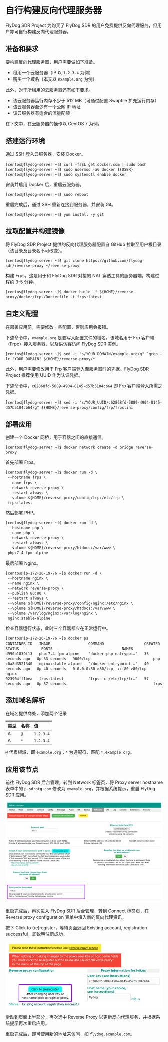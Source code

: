 # 自行构建反向代理服务器

FlyDog SDR Project 为购买了 FlyDog SDR 的用户免费提供反向代理服务，但用户亦可自行构建反向代理服务器。

## 准备和要求

要构建反向代理服务器，用户需要做如下准备。

 - 租用一个云服务器（IP 以 `1.2.3.4` 为例）
 - 购买一个域名（本文以 `example.org` 为例）

此外，对于所租用的云服务器还有如下要求。

 - 该云服务器运行内存不少于 512 MB（可通过配置 Swapfile 扩充运行内存）
 - 该云服务器至少有一个公网 IP 地址
 - 该云服务器有适合的流量配额

在下文中，在云服务器的操作以 CentOS 7 为例。

## 搭建运行环境

通过 SSH 登入云服务器，安装 Docker。

```
[centos@flydog-server ~]$ curl -fsSL get.docker.com | sudo bash
[centos@flydog-server ~]$ sudo usermod -aG docker ${USER}
[centos@flydog-server ~]$ sudo systemctl enable docker
```

安装并启用 Docker 后，重启云服务器。

```
[centos@flydog-server ~]$ sudo reboot
```

重启完成后，通过 SSH 重新连接到服务器，并安装 Git。

```
[centos@flydog-server ~]$ yum install -y git
```

## 拉取配置并构建镜像

将 FlyDog SDR Project 提供的反向代理服务器配置自 GitHub 拉取至用户根目录（该目录及目录名不可改变）。

```
[centos@flydog-server ~]$ git clone https://github.com/flydog-sdr/reverse-proxy ~/reverse-proxy
```

构建 Frps，这是用于和 FlyDog SDR 对接的 NAT 穿透工具的服务器端，构建过程约 3-5 分钟。

```
[centos@flydog-server ~]$ docker build -f ${HOME}/reverse-proxy/docker/frps/Dockerfile -t frps:latest
```

## 自定义配置

在部署应用前，需要修改一些配置，否则应用会报错。

下述命令中，`example.org` 是要写入配置文件的域名。该域名用于 Frp 客户端（Frpc）接入服务器，以及供访客访问 FlyDog SDR 实例。

```
[centos@flydog-server ~]$ sed -i "s/YOUR_DOMAIN/example.org/g" `grep -lr "YOUR_DOMAIN" ${HOME}/reverse-proxy/*`
```

此外，用户需要修改用于 Frp 客户端登入至服务器时的凭据。FlyDog SDR Project 推荐使用 UUID 作为认证凭据。

下述命令中，`c62868fd-5889-4904-8145-d57b5104cb64` 即 Frp 客户端登入所需之凭据。

```
[centos@flydog-server ~]$ sed -i "s/YOUR_UUID/c62868fd-5889-4904-8145-d57b5104cb64/g" ${HOME}/reverse-proxy/config/frp/frps.ini
```

## 部署应用

创建一个 Docker 网桥，用于容器之间的直接通信。

```
[centos@flydog-server ~]$ docker network create -d bridge reverse-proxy
```

首先部署 Frps。

```
[centos@flydog-server ~]$ docker run -d \
 --hostname frps \
 --name frps \
 --network reverse-proxy \
 --restart always \
 --volume ${HOME}/reverse-proxy/config/frp:/etc/frp \
 frps:latest
```

然后部署 PHP。

```
[centos@flydog-server ~]$ docker run -d \
 --hostname php \
 --name php \
 --network reverse-proxy \
 --restart always \
 --volume ${HOME}/reverse-proxy/htdocs:/var/www \
 php:7.4-fpm-alpine
```

最后部署 Nginx。

```
[centos@ip-172-26-19-76 ~]$ docker run -d \
 --hostname nginx \
 --name nginx \
 --network reverse-proxy \
 --publish 80:80 \
 --restart always \
 --volume ${HOME}/reverse-proxy/config/nginx:/etc/nginx \
 --volume ${HOME}/reverse-proxy/htdocs:/var/www \
 --volume /var/log/nginx:/var/log/nginx \
 nginx:stable-alpine
```

检查容器运行状态，此时三个容器都应在正常运行中。

```
[centos@ip-172-26-19-76 ~]$ docker ps
CONTAINER ID   IMAGE                 COMMAND                  CREATED          STATUS          PORTS                               NAMES
d990b1839f13   php:7.4-fpm-alpine    "docker-php-entrypoi…"   33 seconds ago   Up 33 seconds   9000/tcp                            php
c0a8d3521340   nginx:stable-alpine   "/docker-entrypoint.…"   40 seconds ago   Up 40 seconds   0.0.0.0:80->80/tcp, :::80->80/tcp   nginx
023904ff1bea   frps:latest           "frps -c /etc/frp/fr…"   57 seconds ago   Up 57 seconds                                       frps
```

## 添加域名解析

在域名提供商处，添加两个记录

| 类型 | 名称 | 值 |
| :--- | :--- | :--- |
| A | `@` | `1.2.3.4` |
| A | `*` | `1.2.3.4` |

`@` 代表根域，即 `example.org`；`*` 为通配符，匹配 `*.example.org`。

## 应用该节点

前往 FlyDog SDR 后台管理，转到 Network 标签页，将 Proxy server hostname 表单中的 `p.sdrotg.com` 修改为 `example.org`，并根据系统提示，重启 FlyDog SDR 应用。

![Change proxy server hostname](/developer/reverse_1.png "Change proxy server hostname")

重启完成后，再次进入 FlyDog SDR 后台管理，转到 Connect 标签页，在 Reverse proxy configuration 表单中填入新的反向代理资讯。

按下 Click to (re)register，等待页面返回 Existing account, registration successful，即说明注册成功。

![Reregister](/developer/reverse_2.png "Reregister")

滑动到页面上半部分，再次选中 Reverse Proxy 以更新反向代理服务，并根据系统提示再次重启应用。

重启完成后，即可使用新的地址来访问，如 `flydog.example.com`。
